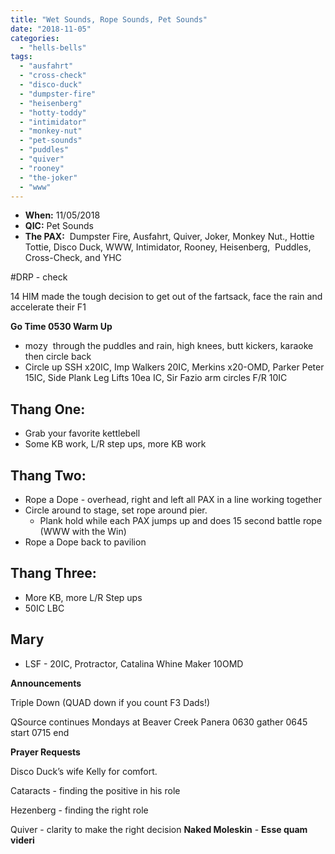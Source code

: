```yaml
---
title: "Wet Sounds, Rope Sounds, Pet Sounds"
date: "2018-11-05"
categories: 
  - "hells-bells"
tags: 
  - "ausfahrt"
  - "cross-check"
  - "disco-duck"
  - "dumpster-fire"
  - "heisenberg"
  - "hotty-toddy"
  - "intimidator"
  - "monkey-nut"
  - "pet-sounds"
  - "puddles"
  - "quiver"
  - "rooney"
  - "the-joker"
  - "www"
---
```


- **When:** 11/05/2018
- **QIC:** Pet Sounds
- **The PAX:**  Dumpster Fire, Ausfahrt, Quiver, Joker, Monkey Nut., Hottie Tottie, Disco Duck, WWW, Intimidator, Rooney, Heisenberg,  Puddles, Cross-Check, and YHC

#DRP - check

14 HIM made the tough decision to get out of the fartsack, face the rain and accelerate their F1

**Go Time 0530 Warm Up**

- mozy  through the puddles and rain, high knees, butt kickers, karaoke then circle back
- Circle up SSH x20IC, Imp Walkers 20IC, Merkins x20-OMD, Parker Peter 15IC, Side Plank Leg Lifts 10ea IC, Sir Fazio arm circles F/R 10IC

## **Thang One:**  

- Grab your favorite kettlebell
- Some KB work, L/R step ups, more KB work

## **Thang Two:**

- Rope a Dope - overhead, right and left all PAX in a line working together
- Circle around to stage, set rope around pier.
    - Plank hold while each PAX jumps up and does 15 second battle rope (WWW with the Win)
- Rope a Dope back to pavilion

## **Thang Three:**

- More KB, more L/R Step ups
- 50IC LBC

## **Mary**

- LSF - 20IC, Protractor, Catalina Whine Maker 10OMD

**Announcements**

Triple Down (QUAD down if you count F3 Dads!)

QSource continues Mondays at Beaver Creek Panera 0630 gather 0645 start 0715 end

**Prayer Requests**

Disco Duck’s wife Kelly for comfort.

Cataracts - finding the positive in his role

Hezenberg - finding the right role

Quiver - clarity to make the right decision **Naked Moleskin** - **Esse quam videri**
